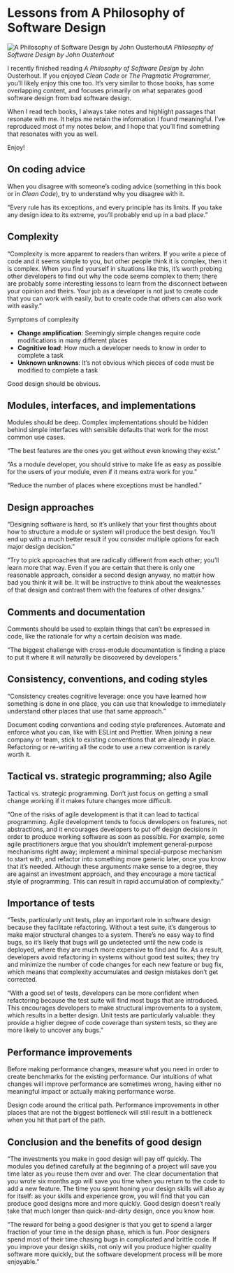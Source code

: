 # Lessons from A Philosophy of Software Design

![A Philosophy of Software Design by John Ousterhout](https://cdn-images-1.medium.com/max/8064/1*IZaoXjwHGPZ2dn67BERA0A.jpeg)_A Philosophy of Software Design by John Ousterhout_

I recently finished reading _A Philosophy of Software Design_ by John Ousterhout. If you enjoyed _Clean Code_ or _The Pragmatic Programmer_, you’ll likely enjoy this one too. It’s very similar to those books, has some overlapping content, and focuses primarily on what separates good software design from bad software design.

When I read tech books, I always take notes and highlight passages that resonate with me. It helps me retain the information I found meaningful. I’ve reproduced most of my notes below, and I hope that you’ll find something that resonates with you as well.

Enjoy!

## On coding advice

When you disagree with someone’s coding advice (something in this book or in _Clean Code_), try to understand why you disagree with it.

“Every rule has its exceptions, and every principle has its limits. If you take any design idea to its extreme, you’ll probably end up in a bad place.”

## Complexity

“Complexity is more apparent to readers than writers. If you write a piece of code and it seems simple to you, but other people think it is complex, then it is complex. When you find yourself in situations like this, it’s worth probing other developers to find out why the code seems complex to them; there are probably some interesting lessons to learn from the disconnect between your opinion and theirs. Your job as a developer is not just to create code that you can work with easily, but to create code that others can also work with easily.”

Symptoms of complexity

- **Change amplification**: Seemingly simple changes require code modifications in many different places
- **Cognitive load**: How much a developer needs to know in order to complete a task
- **Unknown unknowns**: It’s not obvious which pieces of code must be modified to complete a task

Good design should be obvious.

## Modules, interfaces, and implementations

Modules should be deep. Complex implementations should be hidden behind simple interfaces with sensible defaults that work for the most common use cases.

“The best features are the ones you get without even knowing they exist.”

“As a module developer, you should strive to make life as easy as possible for the users of your module, even if it means extra work for you.”

“Reduce the number of places where exceptions must be handled.”

## Design approaches

“Designing software is hard, so it’s unlikely that your first thoughts about how to structure a module or system will produce the best design. You’ll end up with a much better result if you consider multiple options for each major design decision.”

“Try to pick approaches that are radically different from each other; you’ll learn more that way. Even if you are certain that there is only one reasonable approach, consider a second design anyway, no matter how bad you think it will be. It will be instructive to think about the weaknesses of that design and contrast them with the features of other designs.”

## Comments and documentation

Comments should be used to explain things that can’t be expressed in code, like the rationale for why a certain decision was made.

“The biggest challenge with cross-module documentation is finding a place to put it where it will naturally be discovered by developers.”

## Consistency, conventions, and coding styles

“Consistency creates cognitive leverage: once you have learned how something is done in one place, you can use that knowledge to immediately understand other places that use that same approach.”

Document coding conventions and coding style preferences. Automate and enforce what you can, like with ESLint and Prettier. When joining a new company or team, stick to existing conventions that are already in place. Refactoring or re-writing all the code to use a new convention is rarely worth it.

## Tactical vs. strategic programming; also Agile

Tactical vs. strategic programming. Don’t just focus on getting a small change working if it makes future changes more difficult.

“One of the risks of agile development is that it can lead to tactical programming. Agile development tends to focus developers on features, not abstractions, and it encourages developers to put off design decisions in order to produce working software as soon as possible. For example, some agile practitioners argue that you shouldn’t implement general-purpose mechanisms right away; implement a minimal special-purpose mechanism to start with, and refactor into something more generic later, once you know that it’s needed. Although these arguments make sense to a degree, they are against an investment approach, and they encourage a more tactical style of programming. This can result in rapid accumulation of complexity.”

## Importance of tests

“Tests, particularly unit tests, play an important role in software design because they facilitate refactoring. Without a test suite, it’s dangerous to make major structural changes to a system. There’s no easy way to find bugs, so it’s likely that bugs will go undetected until the new code is deployed, where they are much more expensive to find and fix. As a result, developers avoid refactoring in systems without good test suites; they try and minimize the number of code changes for each new feature or bug fix, which means that complexity accumulates and design mistakes don’t get corrected.

“With a good set of tests, developers can be more confident when refactoring because the test suite will find most bugs that are introduced. This encourages developers to make structural improvements to a system, which results in a better design. Unit tests are particularly valuable: they provide a higher degree of code coverage than system tests, so they are more likely to uncover any bugs.”

## Performance improvements

Before making performance changes, measure what you need in order to create benchmarks for the existing performance. Our intuitions of what changes will improve performance are sometimes wrong, having either no meaningful impact or actually making performance worse.

Design code around the critical path. Performance improvements in other places that are not the biggest bottleneck will still result in a bottleneck when you hit that part of the path.

## Conclusion and the benefits of good design

“The investments you make in good design will pay off quickly. The modules you defined carefully at the beginning of a project will save you time later as you reuse them over and over. The clear documentation that you wrote six months ago will save you time when you return to the code to add a new feature. The time you spent honing your design skills will also ay for itself: as your skills and experience grow, you will find that you can produce good designs more and more quickly. Good design doesn’t really take that much longer than quick-and-dirty design, once you know how.

“The reward for being a good designer is that you get to spend a larger fraction of your time in the design phase, which is fun. Poor designers spend most of their time chasing bugs in complicated and brittle code. If you improve your design skills, not only will you produce higher quality software more quickly, but the software development process will be more enjoyable.”
